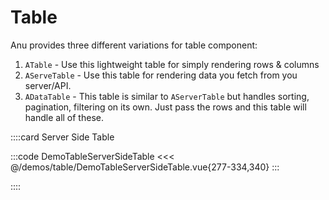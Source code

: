 <script lang="ts" setup>
</script>

# Table

Anu provides three different variations for table component:

1. `ATable` - Use this lightweight table for simply rendering rows & columns
2. `AServeTable` - Use this table for rendering data you fetch from you server/API.
3. `ADataTable` - This table is similar to `AServerTable` but handles sorting, pagination, filtering on its own. Just pass the rows and this table will handle all of these.

<!-- 👉 Basic -->
<!-- ::::card Basic

You can create basic table that renders the rows & columns using `ATable` component.

Use `rows` prop to provide data to `ATable`. Defining columns for table is optional. When columns aren't specified via prop, columns will get calculate from first row.

:::code DemoTableBasic
<<< @/demos/table/DemoTableBasic.vue{33}
:::

:::: -->

<!-- 👉 Column Formatter -->
<!-- ::::card Column Formatter

Use `formatter` property while defining column to format the column text.

:::code DemoTableColumnFormatter
<<< @/demos/table/DemoTableColumnFormatter.vue{32}
:::

:::: -->

<!-- 👉 Slots -->
<!-- ::::card Slots

`ATable` provides scoped slot for rendering customer header for your column instead of just text via `header-<colName>` slot.

It also generates scoped slot based on your column name for rendering custom column. If your column name is `website` then you can use `col-website` scoped slot to render custom content in your column.

:::code DemoTableSlots
<<< @/demos/table/DemoTableSlots.vue{35-39,42-47}
:::

:::: -->

<!-- 👉 Server Side Table -->
::::card Server Side Table

<!-- If your table data is coming from API/backend you can pass async function to `rows` prop which should resolve the below type:

```ts
interface rowsFunctionReturn {
  rows: unknown[]
  total: number
}
```

```ts{6}
const fetchRows = ({ q, currentPage, rowsPerPage, sortedCols }) => {
  // You can use => q, currentPage, rowsPerPage, sortedCols
  return new Promise((resolve, reject) => {
    fetch('https://jsonplaceholder.typicode.com/users')
      .then(response => response.json())
      .then(json => resolve(json))

      // resolve(json) => { rows: [...], total: 10 }
  })
}
``` -->

:::code DemoTableServerSideTable
<<< @/demos/table/DemoTableServerSideTable.vue{277-334,340}
:::

::::
